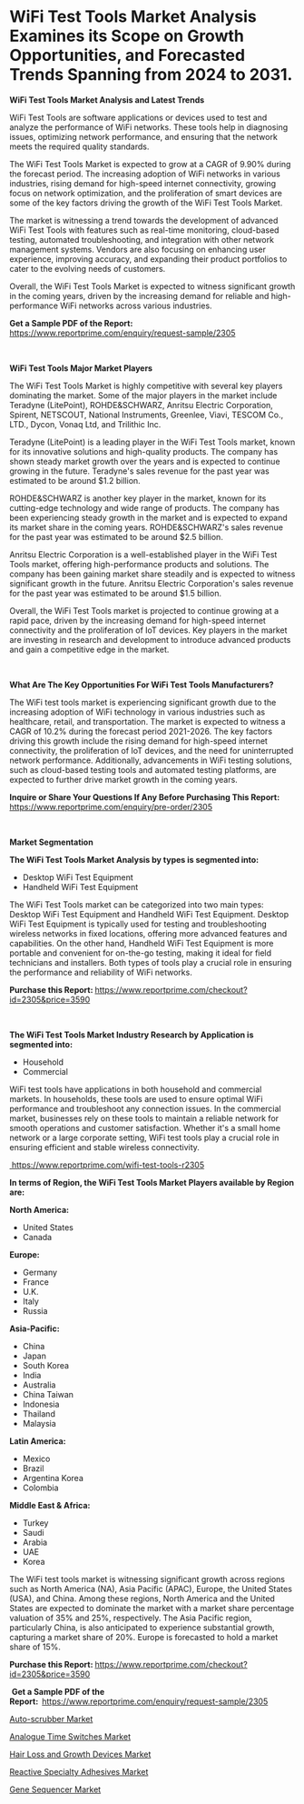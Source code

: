 <p><h1>WiFi Test Tools Market Analysis Examines its Scope on Growth Opportunities, and Forecasted Trends Spanning from 2024 to 2031.</h1></p><p><strong>WiFi Test Tools Market Analysis and Latest Trends</strong></p>
<p><p>WiFi Test Tools are software applications or devices used to test and analyze the performance of WiFi networks. These tools help in diagnosing issues, optimizing network performance, and ensuring that the network meets the required quality standards.</p><p>The WiFi Test Tools Market is expected to grow at a CAGR of 9.90% during the forecast period. The increasing adoption of WiFi networks in various industries, rising demand for high-speed internet connectivity, growing focus on network optimization, and the proliferation of smart devices are some of the key factors driving the growth of the WiFi Test Tools Market.</p><p>The market is witnessing a trend towards the development of advanced WiFi Test Tools with features such as real-time monitoring, cloud-based testing, automated troubleshooting, and integration with other network management systems. Vendors are also focusing on enhancing user experience, improving accuracy, and expanding their product portfolios to cater to the evolving needs of customers.</p><p>Overall, the WiFi Test Tools Market is expected to witness significant growth in the coming years, driven by the increasing demand for reliable and high-performance WiFi networks across various industries.</p></p>
<p><strong>Get a Sample PDF of the Report:&nbsp;</strong> <a href="https://www.reportprime.com/enquiry/request-sample/2305">https://www.reportprime.com/enquiry/request-sample/2305</a></p>
<p>&nbsp;</p>
<p><strong>WiFi Test Tools Major Market Players</strong></p>
<p><p>The WiFi Test Tools Market is highly competitive with several key players dominating the market. Some of the major players in the market include Teradyne (LitePoint), ROHDE&SCHWARZ, Anritsu Electric Corporation, Spirent, NETSCOUT, National Instruments, Greenlee, Viavi, TESCOM Co., LTD., Dycon, Vonaq Ltd, and Trilithic Inc.</p><p>Teradyne (LitePoint) is a leading player in the WiFi Test Tools market, known for its innovative solutions and high-quality products. The company has shown steady market growth over the years and is expected to continue growing in the future. Teradyne's sales revenue for the past year was estimated to be around $1.2 billion.</p><p>ROHDE&SCHWARZ is another key player in the market, known for its cutting-edge technology and wide range of products. The company has been experiencing steady growth in the market and is expected to expand its market share in the coming years. ROHDE&SCHWARZ's sales revenue for the past year was estimated to be around $2.5 billion.</p><p>Anritsu Electric Corporation is a well-established player in the WiFi Test Tools market, offering high-performance products and solutions. The company has been gaining market share steadily and is expected to witness significant growth in the future. Anritsu Electric Corporation's sales revenue for the past year was estimated to be around $1.5 billion.</p><p>Overall, the WiFi Test Tools market is projected to continue growing at a rapid pace, driven by the increasing demand for high-speed internet connectivity and the proliferation of IoT devices. Key players in the market are investing in research and development to introduce advanced products and gain a competitive edge in the market.</p></p>
<p>&nbsp;</p>
<p><strong>What Are The Key Opportunities For WiFi Test Tools Manufacturers?</strong></p>
<p><p>The WiFi test tools market is experiencing significant growth due to the increasing adoption of WiFi technology in various industries such as healthcare, retail, and transportation. The market is expected to witness a CAGR of 10.2% during the forecast period 2021-2026. The key factors driving this growth include the rising demand for high-speed internet connectivity, the proliferation of IoT devices, and the need for uninterrupted network performance. Additionally, advancements in WiFi testing solutions, such as cloud-based testing tools and automated testing platforms, are expected to further drive market growth in the coming years.</p></p>
<p><strong>Inquire or Share Your Questions If Any Before Purchasing This Report:</strong> <a href="https://www.reportprime.com/enquiry/pre-order/2305">https://www.reportprime.com/enquiry/pre-order/2305</a></p>
<p>&nbsp;</p>
<p><strong>Market Segmentation</strong></p>
<p><strong>The WiFi Test Tools Market Analysis by types is segmented into:</strong></p>
<p><ul><li>Desktop WiFi Test Equipment</li><li>Handheld WiFi Test Equipment</li></ul></p>
<p><p>The WiFi Test Tools market can be categorized into two main types: Desktop WiFi Test Equipment and Handheld WiFi Test Equipment. Desktop WiFi Test Equipment is typically used for testing and troubleshooting wireless networks in fixed locations, offering more advanced features and capabilities. On the other hand, Handheld WiFi Test Equipment is more portable and convenient for on-the-go testing, making it ideal for field technicians and installers. Both types of tools play a crucial role in ensuring the performance and reliability of WiFi networks.</p></p>
<p><strong>Purchase this Report:&nbsp;</strong><a href="https://www.reportprime.com/checkout?id=2305&price=3590">https://www.reportprime.com/checkout?id=2305&price=3590</a></p>
<p>&nbsp;</p>
<p><strong>The WiFi Test Tools Market Industry Research by Application is segmented into:</strong></p>
<p><ul><li>Household</li><li>Commercial</li></ul></p>
<p><p>WiFi test tools have applications in both household and commercial markets. In households, these tools are used to ensure optimal WiFi performance and troubleshoot any connection issues. In the commercial market, businesses rely on these tools to maintain a reliable network for smooth operations and customer satisfaction. Whether it's a small home network or a large corporate setting, WiFi test tools play a crucial role in ensuring efficient and stable wireless connectivity.</p></p>
<p><a href="https://www.reportprime.com/wifi-test-tools-r2305">&nbsp;https://www.reportprime.com/wifi-test-tools-r2305</a></p>
<p><strong>In terms of Region, the WiFi Test Tools Market Players available by Region are:</strong></p>
<p>
    <p> <strong> North America: </strong>
        <ul>
            <li>United States</li>
            <li>Canada</li>
        </ul>
        </p> 
    <p> <strong> Europe: </strong>
        <ul>
            <li>Germany</li>
            <li>France</li>
            <li>U.K.</li>
            <li>Italy</li>
            <li>Russia</li>
        </ul>
        </p> 
    <p> <strong> Asia-Pacific: </strong>
        <ul>
            <li>China</li>
            <li>Japan</li>
            <li>South Korea</li>
            <li>India</li>
            <li>Australia</li>
            <li>China Taiwan</li>
            <li>Indonesia</li>
            <li>Thailand</li>
            <li>Malaysia</li>
        </ul>
        </p> 
    <p> <strong> Latin America: </strong>
        <ul>
            <li>Mexico</li>
            <li>Brazil</li>
            <li>Argentina Korea</li>
            <li>Colombia</li>
        </ul>
        </p> 
    <p> <strong> Middle East & Africa: </strong>
        <ul>
            <li>Turkey</li>
            <li>Saudi</li>
            <li>Arabia</li>
            <li>UAE</li>
            <li>Korea</li>
        </ul>
    </p>
    </p>
<p><p>The WiFi test tools market is witnessing significant growth across regions such as North America (NA), Asia Pacific (APAC), Europe, the United States (USA), and China. Among these regions, North America and the United States are expected to dominate the market with a market share percentage valuation of 35% and 25%, respectively. The Asia Pacific region, particularly China, is also anticipated to experience substantial growth, capturing a market share of 20%. Europe is forecasted to hold a market share of 15%.</p></p>
<p><strong>Purchase this Report: </strong><a href="https://www.reportprime.com/checkout?id=2305&price=3590">https://www.reportprime.com/checkout?id=2305&price=3590</a></p>
<p>&nbsp;<strong>Get a Sample PDF of the Report:&nbsp;&nbsp;</strong><a href="https://www.reportprime.com/enquiry/request-sample/2305">https://www.reportprime.com/enquiry/request-sample/2305</a></p>
<p><strong></strong></p>
<p><p><a href="https://medium.com/@siregarjefri23_12225/auto-scrubber-market-report-by-product-type-push-type-scrubber-ride-on-scrubber-rear-standing-46cf822ff958">Auto-scrubber Market</a></p><p><a href="https://github.com/JermaineCrona2023/Market-Research-Report-List-2/blob/main/analogue-time-switches-market.md">Analogue Time Switches Market</a></p><p><a href="https://www.linkedin.com/pulse/hair-loss-growth-devices-market-size-trends-statistics-amp-iigmc">Hair Loss and Growth Devices Market</a></p><p><a href="https://www.linkedin.com/pulse/reactive-specialty-adhesives-market-size-segmentation-trends-qcsic">Reactive Specialty Adhesives Market</a></p><p><a href="https://issuu.com/reportprime-2/docs/gene-sequencer-market-size-2030.pptx">Gene Sequencer Market</a></p></p>